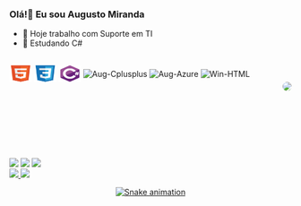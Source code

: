 ### Olá!👋 Eu sou Augusto Miranda

- 🔭 Hoje trabalho com Suporte em TI
- 🌱 Estudando C#

<!--> <!-->
<div style="display: inline_block"><br>
  <img align="center" alt="Aug-HTML" height="30" width="40" src="https://raw.githubusercontent.com/devicons/devicon/master/icons/html5/html5-original.svg">
  <img align="center" alt="Aug-CSS" height="30" width="40" src="https://raw.githubusercontent.com/devicons/devicon/master/icons/css3/css3-original.svg">
  <img align="center" alt="Aug-Csharp" height="30" width="40" src="https://raw.githubusercontent.com/devicons/devicon/master/icons/csharp/csharp-original.svg">
  <img align="center" alt="Aug-Cplusplus" height="30" width="40" src="https://cdn.jsdelivr.net/gh/devicons/devicon/icons/cplusplus/cplusplus-original.svg">
  <img align="center" alt="Aug-Azure" height="30" width="40" src="https://cdn.jsdelivr.net/gh/devicons/devicon/icons/azure/azure-original.svg">
  <img align="center" alt="Win-HTML" height="30" width="40" src="https://cdn.jsdelivr.net/gh/devicons/devicon/icons/windows8/windows8-original.svg">
</div>

<div style="display: inline_block">
  <img align="right" alt=" "  style="border-radius:50px;" src="https://media.discordapp.net/attachments/963212530950500426/1085626483231424662/augustocsmIMG_SP.png?width=352&height=606">
</div>
<br><br><br><br><br><br><br><br>
<div>
<a href="https://www.instagram.com/augustocsmiranda/" target="_blank"><img src="https://img.shields.io/badge/-Instagram-%23E4405F?style=for-the-badge&logo=instagram&logoColor=white" target="_blank"></a>
<a href = "augustocezarmiranda@outlook.com"><img src="https://img.shields.io/badge/Microsoft_Outlook-0078D4?style=for-the-badge&logo=microsoft-outlook&logoColor=white target="_blank"></a>
<a href="https://www.linkedin.com/in/augusto-c%C3%A9zar-miranda-76529234/" target="_blank"><img src="https://img.shields.io/badge/-LinkedIn-%230077B5?style=for-the-badge&logo=linkedin&logoColor=white" target="_blank"></a>   
</div>

<div>
<a href="https://github.com/augustocsmiranda">
<img height="180em" src="https://github-readme-stats.vercel.app/api/top-langs/?username=augustocsmiranda&layout=compact&langs_count=7&theme=dark"/>
<img height="180em" src="https://github-readme-stats.vercel.app/api?username=augustocsmiranda&show_icons=true&theme=dark&include_all_commits=true&count_private=true"/>
</div>

<div align="center">

  ![Snake animation](https://github.com/augustocsmiranda/augustocsmiranda/blob/output/github-contribution-grid-snake.svg)
  
</div>

